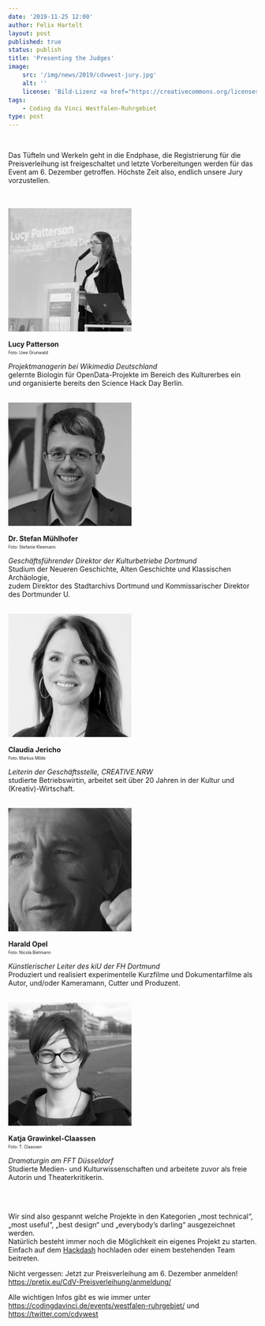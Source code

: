 ```yaml
---
date: '2019-11-25 12:00'
author: Felix Hartelt
layout: post
published: true
status: publish
title: 'Presenting the Judges'
image:
    src: '/img/news/2019/cdvwest-jury.jpg'
    alt: ''
    license: 'Bild-Lizenz <a href="https://creativecommons.org/licenses/by/2.0/deed.de" target="_blank">CC BY 2.0</a> | Foto: <a href="https://www.flickr.com/photos/matte0ne/" target="_blank">mats eye</a>'
tags:
    - Coding da Vinci Westfalen-Ruhrgebiet
type: post
---
```

<br/>
<p>Das Tüfteln und Werkeln geht in die Endphase, die Registrierung für die Preisverleihung ist freigeschaltet und letzte Vorbereitungen werden für das Event am 6. Dezember getroffen. Höchste Zeit also, endlich unsere Jury vorzustellen.</p>
<br/><br/>

<img style="max-width: 250px" src="/img/westruhr/jury/Lucy_Patterson.jpg">
<p>
<b>Lucy Patterson</b>
<p style="font-size: 0.6em; margin-top: -10px">Foto: Uwe Grunwald<p/>
<p><i>Projektmanagerin bei Wikimedia Deutschland</i><br/>
gelernte Biologin für OpenData-Projekte im Bereich des Kulturerbes ein<br/>
und organisierte bereits den Science Hack Day Berlin.
</p><br/>

<img style="max-width: 250px" src="/img/westruhr/jury/Stefan_Muehlhofer.jpg">
<p>
<b>Dr. Stefan Mühlhofer</b>
<p style="font-size: 0.6em; margin-top: -10px">Foto: Stefanie Kleemann<p/>
<p><i>Geschäftsführender Direktor der Kulturbetriebe Dortmund</i><br/>
Studium der Neueren Geschichte, Alten Geschichte und Klassischen Archäologie,<br/>
zudem Direktor des Stadtarchivs Dortmund und Kommissarischer Direktor des Dortmunder U.
</p><br/>

<img style="max-width: 250px" src="/img/westruhr/jury/Claudia_Jericho.jpg">
<p>
<b>Claudia Jericho</b>
<p style="font-size: 0.6em; margin-top: -10px">Foto: Markus Milde<p/>
<p><i>Leiterin der Geschäftsstelle, CREATIVE.NRW</i><br/>
studierte Betriebswirtin, arbeitet seit über 20 Jahren in der Kultur und (Kreativ)-Wirtschaft.
</p><br/>

<img style="max-width: 250px" src="/img/westruhr/jury/Harald_Opel.jpg">
<p>
<b>Harald Opel</b>
<p style="font-size: 0.6em; margin-top: -10px">Foto: Nicola Bietmann<p/>
<p><i>Künstlerischer Leiter des kiU der FH Dortmund</i><br/>
Produziert und realisiert experimentelle Kurzfilme und Dokumentarfilme als Autor, und/oder Kameramann, Cutter und Produzent.
</p><br/>

<img style="max-width: 250px" src="/img/westruhr/jury/Katja_Grawinkel-Claassen.jpg">
<p>
<b>Katja Grawinkel-Claassen</b>
<p style="font-size: 0.6em; margin-top: -10px">Foto: T. Claassen<p/>
<p><i>Dramaturgin am FFT Düsseldorf</i><br/>
Studierte Medien- und Kulturwissenschaften und arbeitete zuvor als freie Autorin und Theaterkritikerin.
</p><br/><br/>

<p>
Wir sind also gespannt welche Projekte in den Kategorien „most technical“, „most useful“, „best design“ und „everybody’s darling“ ausgezeichnet werden.<br/>
Natürlich besteht immer noch die Möglichkeit ein eigenes Projekt zu starten. Einfach auf dem <a href="https://hackdash.org/dashboards/cdvwest" target="_blank">Hackdash</a> hochladen oder einem bestehenden Team beitreten.
</p>

<p>
Nicht vergessen: Jetzt zur Preisverleihung am 6. Dezember anmelden!<br/>
<a href="https://pretix.eu/CdV-Preisverleihung/anmeldung/" target="_blank">https://pretix.eu/CdV-Preisverleihung/anmeldung/</a>
</p>

<p>
Alle wichtigen Infos gibt es wie immer unter<br/>
<a href="https://codingdavinci.de/events/westfalen-ruhrgebiet/" target="_blank">https://codingdavinci.de/events/westfalen-ruhrgebiet/</a> und<br/>
<a href="https://twitter.com/cdvwest" target="_blank">https://twitter.com/cdvwest</a>
</p>